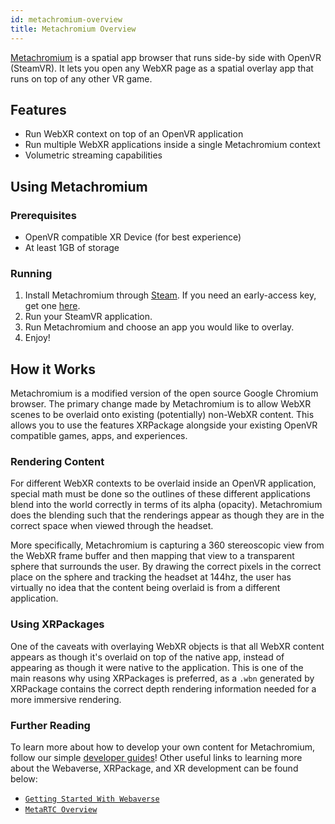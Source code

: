 ```yaml
---
id: metachromium-overview
title: Metachromium Overview
---
```


[Metachromium](https://metachromium.com/) is a spatial app browser that runs side-by side with OpenVR (SteamVR). It lets you open any WebXR page as a spatial overlay app that runs on top of any other VR game.

## Features

- Run WebXR context on top of an OpenVR application
- Run multiple WebXR applications inside a single Metachromium context
- Volumetric streaming capabilities

## Using Metachromium

### Prerequisites

- OpenVR compatible XR Device (for best experience)
- At least 1GB of storage

### Running

1. Install Metachromium through [Steam](https://store.steampowered.com/app/685110/Metachromium/). If you need an early-access key, get one [here](https://metachromium.com/).
2. Run your SteamVR application.
3. Run Metachromium and choose an app you would like to overlay.
4. Enjoy!

## How it Works

Metachromium is a modified version of the open source Google Chromium browser. The primary change made by Metachromium is to allow WebXR scenes to be overlaid onto existing (potentially) non-WebXR content. This allows you to use the features XRPackage alongside your existing OpenVR compatible games, apps, and experiences.

### Rendering Content

For different WebXR contexts to be overlaid inside an OpenVR application, special math must be done so the outlines of these different applications blend into the world correctly in terms of its alpha (opacity). Metachromium does the blending such that the renderings appear as though they are in the correct space when viewed through the headset.

More specifically, Metachromium is capturing a 360 stereoscopic view from the WebXR frame buffer and then mapping that view to a transparent sphere that surrounds the user. By drawing the correct pixels in the correct place on the sphere and tracking the headset at 144hz, the user has virtually no idea that the content being overlaid is from a different application.

### Using XRPackages

One of the caveats with overlaying WebXR objects is that all WebXR content appears as though it's overlaid on top of the native app, instead of appearing as though it were native to the application. This is one of the main reasons why using XRPackages is preferred, as a `.wbn` generated by XRPackage contains the correct depth rendering information needed for a more immersive rendering.

### Further Reading

To learn more about how to develop your own content for Metachromium, follow our simple [developer guides](./dev-guides/index.md)! Other useful links to learning more about the Webaverse, XRPackage, and XR development can be found below:

- [`Getting Started With Webaverse`](getting-started.md)
- [`MetaRTC Overview`](metartc-overview.md)
